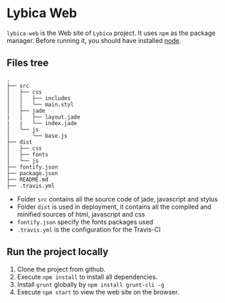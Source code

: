 # Lybica Web

`lybica-web` is the Web site of `Lybica` project. It uses `npm` as the package manager. Before running it, you should have installed [node](https://nodejs.org).

## Files tree

```
.
├── src
│   ├── css
│   │   ├── includes
│   │   └── main.styl
│   ├── jade
|   |   ├── layout.jade
|   |   └── index.jade
│   └── js
│       └── base.js
├── dist
│   ├── css
│   ├── fonts
│   └── js
├── fontify.json
├── package.json
├── README.md
├── .travis.yml
```

* Folder `src` contains all the source code of jade, javascript and stylus
* Folder `dist` is used in deployment, it contains all the compiled and minified sources of html, javascript and css
* `fontify.json` specify the fonts packages used
* `.travis.yml` is the configuration for the Travis-CI

## Run the project locally

1. Clone the project from github.
1. Execute `npm install` to install all dependencies.
1. Install `grunt` globally by `npm install grunt-cli -g`
1. Execute `npm start` to view the web site on the browser.
